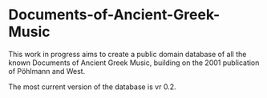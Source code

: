 # Documents-of-Ancient-Greek-Music

This work in progress aims to create a public domain database of all the known Documents of Ancient Greek Music, building on the 2001 publication of Pöhlmann and West.

The most current version of the database is vr 0.2.
